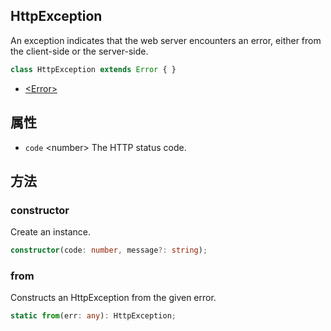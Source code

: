 <!-- title: HttpException; order: 10 -->

## HttpException

An exception indicates that the web server encounters an error, either from the
client-side or the server-side.

```ts
class HttpException extends Error { }
```

- [\<Error\>](https://developer.mozilla.org/en-US/docs/Web/JavaScript/Reference/Global_Objects/Error)

## 属性

- `code` \<number\> The HTTP status code.

## 方法

### constructor

Create an instance.

```ts
constructor(code: number, message?: string);
```

### from

Constructs an HttpException from the given error.

```ts
static from(err: any): HttpException;
```
